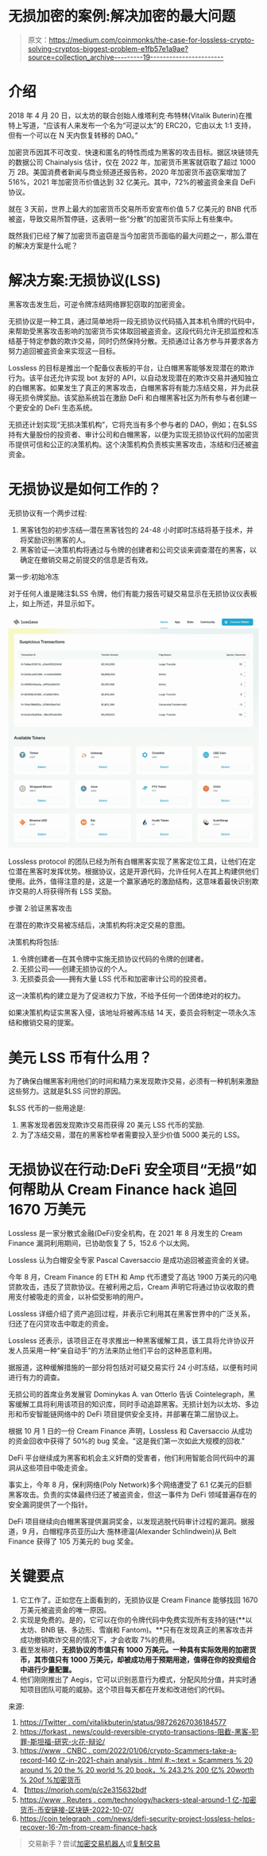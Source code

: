 # 无损加密的案例:解决加密的最大问题

> 原文：<https://medium.com/coinmonks/the-case-for-lossless-crypto-solving-cryptos-biggest-problem-e1fb57e1a9ae?source=collection_archive---------19----------------------->

# 介绍

2018 年 4 月 20 日，以太坊的联合创始人维塔利克·布特林(Vitalik Buterin)在推特上写道，“应该有人来发布一个名为“可逆以太”的 ERC20，它由以太 1:1 支持，但有一个可以在 N 天内恢复转移的 DAO。”

加密货币因其不可改变、快速和匿名的特性而成为黑客的攻击目标。据区块链领先的数据公司 Chainalysis 估计，仅在 2022 年，加密货币黑客就窃取了超过 1000 万 2B。美国消费者新闻与商业频道还报告称，2020 年加密货币盗窃案增加了 516%，2021 年加密货币价值达到 32 亿美元。其中，72%的被盗资金来自 DeFi 协议。

就在 3 天前，世界上最大的加密货币交易所币安宣布价值 5.7 亿美元的 BNB 代币被盗，导致交易所暂停链，这表明一些“分散”的加密货币实际上有些集中。

既然我们已经了解了加密货币盗窃是当今加密货币面临的最大问题之一，那么潜在的解决方案是什么呢？

# 解决方案:无损协议(LSS)

黑客攻击发生后，可逆令牌冻结网络罪犯窃取的加密资金。

无损协议是一种工具，通过简单地将一段无损协议代码插入其本机令牌的代码中，来帮助受黑客攻击影响的加密货币实体取回被盗资金。这段代码允许无损监控和冻结基于特定参数的欺诈交易，同时仍然保持分散。无损通过让各方参与并要求各方努力追回被盗资金来实现这一目标。

Lossless 的目标是推出一个配备仪表板的平台，让白帽黑客能够发现潜在的欺诈行为。该平台还允许实现 bot 友好的 API，以自动发现潜在的欺诈交易并通知独立的白帽黑客。如果发生了真正的黑客攻击，白帽黑客将有能力冻结交易，并为此获得无损令牌奖励。该奖励系统旨在激励 DeFi 和白帽黑客社区为所有参与者创建一个更安全的 DeFi 生态系统。

无损还计划实现“无损决策机构”，它将充当有多个参与者的 DAO，例如；在$LSS 持有大量股份的投资者、审计公司和白帽黑客，以便为实现无损协议代码的加密货币提供可信和公正的决策机构。这个决策机构负责核实黑客攻击，冻结和归还被盗资金。

# 无损协议是如何工作的？

无损协议有一个两步过程:

1.  黑客钱包的初步冻结—潜在黑客钱包的 24-48 小时即时冻结将基于技术，并将奖励识别黑客的人。
2.  黑客验证—决策机构将通过与令牌的创建者和公司交谈来调查潜在的黑客，以确定在撤销交易之前提交的信息是否有效。

第一步:初始冷冻

对于任何人谁是赌注$LSS 令牌，他们有能力报告可疑交易显示在无损协议仪表板上，如上所述，并显示如下。

![](img/2fda855023f551e783ee9c19caae7e90.png)

Lossless protocol 的团队已经为所有白帽黑客实现了黑客定位工具，让他们在定位潜在黑客时发挥优势。根据协议，这是开源代码，允许任何人在其上构建供他们使用。此外，值得注意的是，这是一个赢家通吃的激励结构，这意味着最快识别欺诈交易的人将获得所有 LSS 奖励。

步骤 2:验证黑客攻击

在潜在的欺诈交易被冻结后，决策机构将决定交易的意图。

决策机构将包括:

1.  令牌创建者—在其令牌中实施无损协议代码的令牌的创建者。
2.  无损公司——创建无损协议的个人。
3.  无损委员会——拥有大量 LSS 代币和加密审计公司的投资者。

这一决策机构的建立是为了促进权力下放，不给予任何一个团体绝对的权力。

如果决策机构证实黑客入侵，该地址将被再冻结 14 天，委员会将制定一项永久冻结和撤销交易的提案。

# 美元 LSS 币有什么用？

为了确保白帽黑客利用他们的时间和精力来发现欺诈交易，必须有一种机制来激励这些努力。这就是$LSS 问世的原因。

$LSS 代币的一些用途是:

1.  黑客发现者因发现欺诈交易而获得 20 美元 LSS 代币的奖励.
2.  为了冻结交易，潜在的黑客检举者需要投入至少价值 5000 美元的 LSS。

# 无损协议在行动:DeFi 安全项目“无损”如何帮助从 Cream Finance hack 追回 1670 万美元

Lossless 是一家分散式金融(DeFi)安全机构，在 2021 年 8 月发生的 Cream Finance 漏洞利用期间，已协助恢复了 5，152.6 个以太网。

Lossless 认为白帽安全专家 Pascal Caversaccio 是成功追回被盗资金的关键。

今年 8 月，Cream Finance 的 ETH 和 Amp 代币遭受了高达 1900 万美元的闪电贷款攻击，违反了贷款协议。在被利用之后，Cream 声明它将通过协议收取的费用支付被吸走的资金，以补偿受影响的用户。

Lossless 详细介绍了资产追回过程，并表示它利用其在黑客世界中的广泛关系，归还了在闪贷攻击中取走的资金。

Lossless 还表示，该项目正在寻求推出一种黑客缓解工具，该工具将允许协议开发人员采用一种“亲自动手”的方法来防止他们平台的这种恶意利用。

据报道，这种缓解措施的一部分将包括对可疑交易实行 24 小时冻结，以便有时间进行有力的调查。

无损公司的首席业务发展官 Dominykas A. van Otterlo 告诉 Cointelegraph，黑客缓解工具将利用该项目的知识库，同时手动追踪黑客。无损计划为以太坊、多边形和币安智能链网络中的 DeFi 项目提供安全支持，并部署在第二层协议上。

根据 10 月 1 日的一份 Cream Finance 声明，Lossless 和 Caversaccio 从成功的资金回收中获得了 50%的 bug 奖金。"这是我们第一次如此大规模的回收."

DeFi 平台继续成为黑客和机会主义奸商的受害者，他们利用智能合同代码中的漏洞从这些项目中吸走资金。

事实上，今年 8 月，保利网络(Poly Network)多个网络遭受了 6.1 亿美元的巨额黑客攻击。负责的实体最终归还了被盗资金，但这一事件为 DeFi 领域普遍存在的安全漏洞提供了一个指针。

DeFi 项目继续向白帽黑客提供漏洞奖金，以发现逃脱代码审计过程的漏洞。据报道，9 月，白帽程序员亚历山大·施林德温(Alexander Schlindwein)从 Belt Finance 获得了 105 万美元的 bug 奖金。

# 关键要点

1.  它工作了。正如您在上面看到的，无损协议是 Cream Finance 能够找回 1670 万美元被盗资金的唯一原因。
2.  实现是免费的。是的，它可以在你的令牌代码中免费实现所有支持的链(**以太坊、BNB 链、多边形、雪崩和 Fantom)。**只有在发现真正的黑客攻击并成功撤销欺诈交易的情况下，才会收取 7%的费用。
3.  截至发稿时，**无损协议的市值只有 1000 万美元。一种具有实际效用的加密货币，其市值只有 1000 万美元，却被成功用于预期用途，值得在你的投资组合中进行少量配置。**
4.  他们刚刚推出了 Aegis，它可以识别恶意行为模式，分配风险分值，并实时通知项目团队可能的威胁。这个项目每天都在开发和改进他们的代码。

来源:

1.  [https://Twitter . com/vitalikbuterin/status/98726267036184577](https://twitter.com/vitalikbuterin/status/987262267036184577)
2.  [https://forkast . news/could-reversible-crypto-transactions-阻截-黑客-犯罪-斯坦福-研究-火花-辩论/](https://forkast.news/could-reversible-crypto-transactions-tackle-hacker-crime-stanford-study-sparks-debate/)
3.  [https://www . CNBC . com/2022/01/06/crypto-Scammers-take-a-record-140 亿-in-2021-chain analysis . html #:~:text = Scammers % 20 around % 20 the % 20 world % 20 book，% 243.2% 200 亿% 20worth % 20of %加密货币](https://www.cnbc.com/2022/01/06/crypto-scammers-took-a-record-14-billion-in-2021-chainalysis.html#:~:text=Scammers%20around%20the%20world%20took,%243.2%20billion%20worth%20of%20cryptocurrency)
4.  【https://morioh.com/p/c2e315632bdf 
5.  [https://www . Reuters . com/technology/hackers-steal-around-1 亿-加密货币-币安链接-区块链-2022-10-07/](https://www.reuters.com/technology/hackers-steal-around-100-million-cryptocurrency-binance-linked-blockchain-2022-10-07/)
6.  [https://coin telegraph . com/news/defi-security-project-lossless-helps-recover-16-7m-from-cream-finance-hack](https://cointelegraph.com/news/defi-security-project-lossless-helps-recover-16-7m-from-cream-finance-hack)

> 交易新手？尝试[加密交易机器人](/coinmonks/crypto-trading-bot-c2ffce8acb2a)或[复制交易](/coinmonks/top-10-crypto-copy-trading-platforms-for-beginners-d0c37c7d698c)